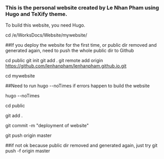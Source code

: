 ### This is the personal website created by Le Nhan Pham using Hugo and TeXify theme. 

To build this website, you need Hugo.

cd /e/WorksDocs/Website/mywebsite/ 

##If you deploy the website for the first time, or public dir  removed and generated again, need to push the whole public dir to Github 

cd public
git init
git add .
git remote add origin https://github.com/lenhanpham/lenhanpham.github.io.git

cd mywebsite 

##Need to run hugo --noTimes if errors happen to build the website

hugo --noTimes

cd public

git add .

git commit -m "deployment of website"


git push origin master 

##if not ok because public dir  removed and generated again, just try
git push -f origin master 


